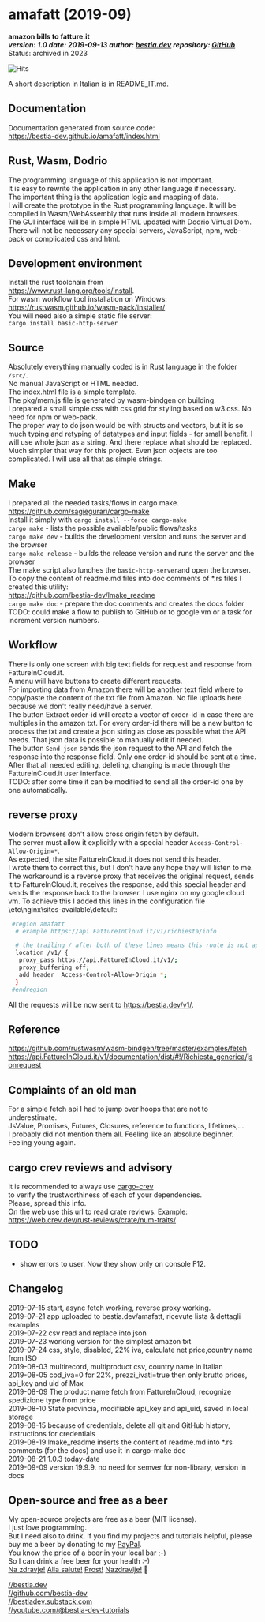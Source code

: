 [comment]: # (lmake_readme exclude start A)

# amafatt (2019-09)

**amazon bills to fatture.it**  
***version: 1.0  date: 2019-09-13 author: [bestia.dev](https://bestia.dev) repository: [GitHub](https://github.com/bestia-dev/amafatt)***  
Status: archived in 2023

![Hits](https://bestia.dev/webpage_hit_counter/get_svg_image/775315520.svg)

A short description in Italian is in README_IT.md.  

[comment]: # (lmake_readme exclude end A)

## Documentation

Documentation generated from source code:  
<https://bestia-dev.github.io/amafatt/index.html>

## Rust, Wasm, Dodrio

The programming language of this application is not important.  
It is easy to rewrite the application in any other language if necessary.  
The important thing is the application logic and mapping of data.  
I will create the prototype in the Rust programming language. It will be
compiled in Wasm/WebAssembly that runs inside all modern browsers.  
The GUI interface will be in simple HTML updated with Dodrio Virtual Dom.  
There will not be necessary any special servers, JavaScript, npm, web-pack
or complicated css and html.  

## Development environment

Install the rust toolchain from  
<https://www.rust-lang.org/tools/install>.  
For wasm workflow tool installation on Windows:  
<https://rustwasm.github.io/wasm-pack/installer/>  
You will need also a simple static file server:  
`cargo install basic-http-server`  

## Source

Absolutely everything manually coded is in Rust language in the folder `/src/`.  
No manual JavaScript or HTML needed.  
The index.html file is a simple template.  
The pkg/mem.js file is generated by wasm-bindgen on building.  
I prepared a small simple css with css grid for styling based on w3.css.
No need for npm or web-pack.  
The proper way to do json would be with structs and vectors, but it is so much typing and retyping of datatypes and input fields - for small benefit. I will use whole json as a string. And there replace what should be replaced. Much simpler that way for this project. Even json objects are too complicated. I will use all that as simple strings.  

## Make

I prepared all the needed tasks/flows in cargo make.  
<https://github.com/sagiegurari/cargo-make>  
Install it simply with `cargo install --force cargo-make`  
`cargo make` - lists the possible available/public flows/tasks  
`cargo make dev` - builds the development version and runs the server and the browser  
`cargo make release` - builds the release version and runs the server and the browser  
The make script also lunches the `basic-http-server`and open the browser.  
To copy the content of readme.md files into doc comments of *.rs files I created this utility:  
<https://github.com/bestia-dev/lmake_readme>  
`cargo make doc` - prepare the doc comments and creates the docs folder  
TODO: could make a flow to publish to GitHub or to google vm or a task for increment version numbers.  

## Workflow

There is only one screen with big text fields for request and response from FattureInCloud.it.  
A menu will have buttons to create different requests.  
For importing data from Amazon there will be another text field where to copy/paste the content of the txt file from Amazon. No file uploads here because we don't really need/have a server.  
The button Extract order-id will create a vector of order-id in case there are multiples in the amazon txt. For every order-id there will be a new button to process the txt and create a json string as close as possible what the API needs. That json data is possible to manually edit if needed.  
The button `Send json` sends the json request to the API and fetch the response into the response field. Only one order-id should be sent at a time.
After that all needed editing, deleting, changing is made through the FattureInCloud.it user interface.  
TODO: after some time it can be modified to send all the order-id one by one automatically.

## reverse proxy  

Modern browsers don't allow cross origin fetch by default.  
The server must allow it explicitly with a special header `Access-Control-Allow-Origin=*`.  
As expected, the site FattureInCloud.it does not send this header.  
I wrote them to correct this, but I don't have any hope they will listen to me.  
The workaround is a reverse proxy that receives the original request,
sends it to FattureInCloud.it, receives the response, add this special header
and sends the response back to the browser.
I use nginx on my google cloud vm. To achieve this I added this lines
in the configuration file \etc\nginx\sites-available\default:  

```bash
 #region amafatt
  # example https://api.FattureInCloud.it/v1/richiesta/info

  # the trailing / after both of these lines means this route is not appended to the forwarding
  location /v1/ {
   proxy_pass https://api.FattureInCloud.it/v1/;
   proxy_buffering off;
   add_header  Access-Control-Allow-Origin *;
  }
 #endregion
```

All the requests will be now sent to <https://bestia.dev/v1/>.  

## Reference

<https://github.com/rustwasm/wasm-bindgen/tree/master/examples/fetch>  
<https://api.FattureInCloud.it/v1/documentation/dist/#!/Richiesta_generica/jsonrequest>  

[comment]: # (lmake_readme exclude start A)

## Complaints of an old man

For a simple fetch api I had to jump over hoops that are not to underestimate.  
JsValue, Promises, Futures, Closures, reference to functions, lifetimes,...  
I probably did not mention them all. Feeling like an absolute beginner. Feeling young again.  

## cargo crev reviews and advisory

It is recommended to always use [cargo-crev](https://github.com/crev-dev/cargo-crev)  
to verify the trustworthiness of each of your dependencies.  
Please, spread this info.  
On the web use this url to read crate reviews. Example:  
<https://web.crev.dev/rust-reviews/crate/num-traits/>  

## TODO

- show errors to user. Now they show only on console F12.


## Changelog  

2019-07-15 start, async fetch working, reverse proxy working.  
2019-07-21 app uploaded to bestia.dev/amafatt, ricevute lista & dettagli examples  
2019-07-22 csv read and replace into json  
2019-07-23 working version for the simplest amazon txt  
2019-07-24 css, style, disabled, 22% iva, calculate net price,country name from ISO  
2019-08-03 multirecord, multiproduct csv, country name in Italian  
2019-08-05 cod_iva=0 for 22%, prezzi_ivati=true then only brutto prices, api_key and uid of Max  
2019-08-09 The product name fetch from FattureInCloud, recognize spedizione type from price  
2019-08-10 State provincia, modifiable api_key and api_uid, saved in local storage  
2019-08-15 because of credentials, delete all git and GitHub history, instructions for credentials  
2019-08-19 lmake_readme inserts the content of readme.md into *.rs comments (for the docs) and use it in cargo-make doc  
2019-08-21 1.0.3 today-date  
2019-09-09 version 19.9.9. no need for semver for non-library, version in docs

## Open-source and free as a beer

My open-source projects are free as a beer (MIT license).  
I just love programming.  
But I need also to drink. If you find my projects and tutorials helpful, please buy me a beer by donating to my [PayPal](https://paypal.me/LucianoBestia).  
You know the price of a beer in your local bar ;-)  
So I can drink a free beer for your health :-)  
[Na zdravje!](https://translate.google.com/?hl=en&sl=sl&tl=en&text=Na%20zdravje&op=translate) [Alla salute!](https://dictionary.cambridge.org/dictionary/italian-english/alla-salute) [Prost!](https://dictionary.cambridge.org/dictionary/german-english/prost) [Nazdravlje!](https://matadornetwork.com/nights/how-to-say-cheers-in-50-languages/) 🍻

[//bestia.dev](https://bestia.dev)  
[//github.com/bestia-dev](https://github.com/bestia-dev)  
[//bestiadev.substack.com](https://bestiadev.substack.com)  
[//youtube.com/@bestia-dev-tutorials](https://youtube.com/@bestia-dev-tutorials)  

[comment]: # (lmake_readme exclude end A)

